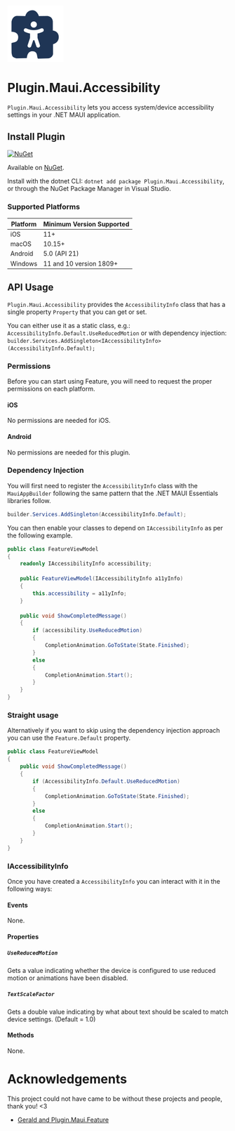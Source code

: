![nuget.png](https://raw.githubusercontent.com/mrlacey/Plugin.Maui.Accessibility/main/nuget.png)
# Plugin.Maui.Accessibility

`Plugin.Maui.Accessibility` lets you access system/device accessibility settings in your .NET MAUI application.

## Install Plugin

[![NuGet](https://img.shields.io/nuget/v/Plugin.Maui.Accessibility.svg?label=NuGet)](https://www.nuget.org/packages/Plugin.Maui.Accessibility/)

Available on [NuGet](http://www.nuget.org/packages/Plugin.Maui.Accessibility).

Install with the dotnet CLI: `dotnet add package Plugin.Maui.Accessibility`, or through the NuGet Package Manager in Visual Studio.

### Supported Platforms

| Platform | Minimum Version Supported |
|----------|---------------------------|
| iOS      | 11+                       |
| macOS    | 10.15+                    |
| Android  | 5.0 (API 21)              |
| Windows  | 11 and 10 version 1809+   |

## API Usage

`Plugin.Maui.Accessibility` provides the `AccessibilityInfo` class that has a single property `Property` that you can get or set.

You can either use it as a static class, e.g.: `AccessibilityInfo.Default.UseReducedMotion` or with dependency injection: `builder.Services.AddSingleton<IAccessibilityInfo>(AccessibilityInfo.Default);`

### Permissions

Before you can start using Feature, you will need to request the proper permissions on each platform.

#### iOS

No permissions are needed for iOS.

#### Android

No permissions are needed for this plugin.

### Dependency Injection

You will first need to register the `AccessibilityInfo` class with the `MauiAppBuilder` following the same pattern that the .NET MAUI Essentials libraries follow.

```csharp
builder.Services.AddSingleton(AccessibilityInfo.Default);
```

You can then enable your classes to depend on `IAccessibilityInfo` as per the following example.

```csharp
public class FeatureViewModel
{
    readonly IAccessibilityInfo accessibility;

    public FeatureViewModel(IAccessibilityInfo a11yInfo)
    {
        this.accessibility = a11yInfo;
    }

    public void ShowCompletedMessage()
    {
        if (accessibility.UseReducedMotion)
        {
            CompletionAnimation.GoToState(State.Finished);
        }
        else
        {
            CompletionAnimation.Start();
        }
    }
}
```

### Straight usage

Alternatively if you want to skip using the dependency injection approach you can use the `Feature.Default` property.

```csharp
public class FeatureViewModel
{
    public void ShowCompletedMessage()
    {
        if (AccessibilityInfo.Default.UseReducedMotion)
        {
            CompletionAnimation.GoToState(State.Finished);
        }
        else
        {
            CompletionAnimation.Start();
        }
    }
}
```

### IAccessibilityInfo

Once you have created a `AccessibilityInfo` you can interact with it in the following ways:

#### Events

None.

#### Properties

##### `UseReducedMotion`

Gets a value indicating whether the device is configured to use reduced motion or animations have been disabled.

##### `TextScaleFactor`

Gets a double value indicating by what about text should be scaled to match device settings. (Default = 1.0)

#### Methods

None.

# Acknowledgements

This project could not have came to be without these projects and people, thank you! <3

- [Gerald and Plugin.Maui.Feature](https://github.com/jfversluis/Plugin.Maui.Feature)
